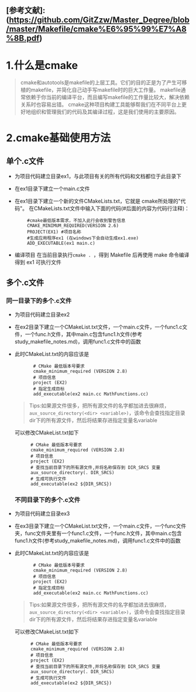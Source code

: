 ## [参考文献]:(https://github.com/GitZzw/Master_Degree/blob/master/Makefile/cmake%E6%95%99%E7%A8%8B.pdf)

# 1.什么是cmake
> cmake和autotools是makefile的上层工具。它们的目的正是为了产生可移植的makefile，并简化自己动手写makefile时的巨大工作量。
> makefile通常依赖于你当前的编译平台，而且编写makefile的工作量比较大，解决依赖关系时也容易出错。
> cmake这种项目构建工具能够帮我们在不同平台上更好地组织和管理我们的代码及其编译过程，这是我们使用的主要原因。

# 2.cmake基础使用方法

## 单个.c文件
* 为项目代码建立目录ex1，与此项目有关的所有代码和文档都位于此目录下

* 在ex1目录下建立一个main.c文件

* 在ex1目录下建立一个新的文件CMakeLists.txt，它就是 cmake所处理的"代码"。
  在CMakeLists.txt文件中输入下面的代码(#后面的内容为代码行注释)：
```
        #cmake最低版本需求，不加入此行会收到警告信息
        CMAKE_MINIMUM_REQUIRED(VERSION 2.6)
        PROJECT(EX1) #项目名称
        #生成应用程序ex1 (在windows下会自动生成ex1.exe)
        ADD_EXECUTABLE(ex1 main.c)
```

* 编译项目
在当前目录执行`cmake . `，得到 Makefile 后再使用 make 命令编译得到 ex1 可执行文件

## 多个.c文件
### 同一目录下的多个.c文件
* 为项目代码建立目录ex2

* 在ex2目录下建立一个CMakeList.txt文件，一个main.c文件，一个func1.c文件，一个func.h文件，其中main.c包含func1.h文件(参考study_makefile_notes.md)，调用func1.c文件中的函数

* 此时CMakeList.txt的内容应该是
   ```
          # CMake 最低版本号要求
          cmake_minimum_required (VERSION 2.8)
          # 项目信息
          project (EX2)
          # 指定生成目标
          add_executable(ex2 main.cc MathFunctions.cc)
  ```

  >Tips:如果源文件很多，把所有源文件的名字都加进去很麻烦，`aux_source_directory(<dir> <variable>)`，该命令会查找指定目录dir下的所有源文件，然后将结果存进指定变量名variable
  
  可以修改CMakeList.txt如下
  ```
        # CMake 最低版本号要求
        cmake_minimum_required (VERSION 2.8)
        # 项目信息
        project (EX2)
        # 查找当前目录下的所有源文件,并将名称保存到 DIR_SRCS 变量
        aux_source_directory(. DIR_SRCS)
        # 生成可执行文件
        add_executable(ex2 ${DIR_SRCS})
  ```
  
  ### 不同目录下的多个.c文件
* 为项目代码建立目录ex3

* 在ex3目录下建立一个CMakeList.txt文件，一个main.c文件，一个func文件夹，func文件夹里有一个func1.c文件，一个func.h文件，其中main.c包含func1.h文件(参考study_makefile_notes.md)，调用func1.c文件中的函数

* 此时CMakeList.txt的内容应该是
   ```
          # CMake 最低版本号要求
          cmake_minimum_required (VERSION 2.8)
          # 项目信息
          project (EX2)
          # 指定生成目标
          add_executable(ex2 main.cc MathFunctions.cc)
  ```

  >Tips:如果源文件很多，把所有源文件的名字都加进去很麻烦，`aux_source_directory(<dir> <variable>)`，该命令会查找指定目录dir下的所有源文件，然后将结果存进指定变量名variable
  
  可以修改CMakeList.txt如下
  ```
        # CMake 最低版本号要求
        cmake_minimum_required (VERSION 2.8)
        # 项目信息
        project (EX2)
        # 查找当前目录下的所有源文件,并将名称保存到 DIR_SRCS 变量
        aux_source_directory(. DIR_SRCS)
        # 生成可执行文件
        add_executable(ex2 ${DIR_SRCS})
  ```
